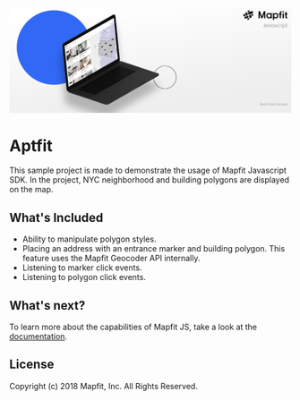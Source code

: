 ![alt text](./images/pngs/Javascript-Banner.png)
# Aptfit
This sample project is made to demonstrate the usage of Mapfit Javascript SDK. In the project, NYC neighborhood and building polygons are displayed on the map.
## What's Included
  * Ability to manipulate polygon styles.
  * Placing an address with an entrance marker and building polygon. This feature uses the Mapfit Geocoder API internally.
  * Listening to marker click events.
  * Listening to polygon click events.

## What's next?
To learn more about the capabilities of Mapfit JS, take a look at the [documentation](https://javascript.mapfit.com/docs).
## License
Copyright (c) 2018 Mapfit, Inc. All Rights Reserved.
